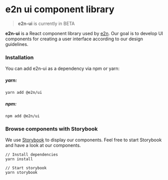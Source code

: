 # e2n ui component library

> **e2n-ui** is currently in BETA

**e2n-ui** is a React component library used by [e2n](https://e2n.de/). Our goal is to develop UI components for creating a user interface according to our design guidelines.

### Installation

You can add e2n-ui as a dependency via npm or yarn:

##### yarn:
```
yarn add @e2n/ui
```

##### npm:
```
npm add @e2n/ui
```

### Browse components with Storybook
We use [Storybook](https://storybook.js.org/) to display our components. Feel free to start Storybook and have a look at our components.

```
// Install dependencies
yarn install

// Start storybook
yarn storybook
```
